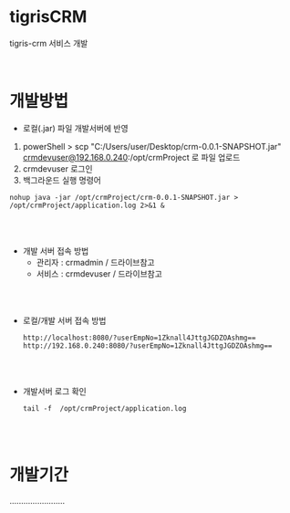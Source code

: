 # tigrisCRM
tigris-crm 서비스 개발

<br />

# 개발방법

- 로컬(.jar) 파일 개발서버에 반영
1. powerShell > scp "C:/Users/user/Desktop/crm-0.0.1-SNAPSHOT.jar" crmdevuser@192.168.0.240:/opt/crmProject 로 파일 업로드
2. crmdevuser 로그인
3. 백그라운드 실행 명령어
```
nohup java -jar /opt/crmProject/crm-0.0.1-SNAPSHOT.jar > /opt/crmProject/application.log 2>&1 &
```

<br/><br/>

  - 개발 서버 접속 방법
      - 관리자 : crmadmin / 드라이브참고
      - 서비스 : crmdevuser / 드라이브참고
    

  <br/><br/>

    
  - 로컬/개발 서버 접속 방법

        http://localhost:8080/?userEmpNo=1Zknall4JttgJGDZOAshmg==
        http://192.168.0.240:8080/?userEmpNo=1Zknall4JttgJGDZOAshmg==


  <br/><br/>


  - 개발서버 로그 확인

        tail -f  /opt/crmProject/application.log
  
  
  <br/><br/>

  

# 개발기간
........................


<br/><br/>
